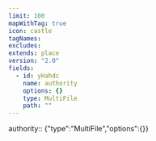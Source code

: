 ```yaml
---
limit: 100
mapWithTag: true
icon: castle
tagNames: 
excludes: 
extends: place
version: "2.0"
fields:
  - id: yHahdc
    name: authority
    options: {}
    type: MultiFile
    path: ""
---
```


authority:: {"type":"MultiFile","options":{}}